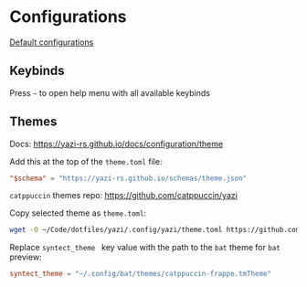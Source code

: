 # Configurations

[Default configurations](https://github.com/sxyazi/yazi/tree/shipped/yazi-config/preset)

## Keybinds

Press `~` to open help menu with all available keybinds

## Themes

Docs: https://yazi-rs.github.io/docs/configuration/theme

Add this at the top of the `theme.toml` file:

```toml
"$schema" = "https://yazi-rs.github.io/schemas/theme.json"
```

`catppuccin` themes repo: https://github.com/catppuccin/yazi

Copy selected theme as `theme.toml`:

```sh
wget -O ~/Code/dotfiles/yazi/.config/yazi/theme.toml https://github.com/catppuccin/yazi/raw/main/themes/frappe/catppuccin-frappe-lavender.toml
```

Replace `syntect_theme ` key value with the path to the `bat` theme for `bat` preview:

```toml
syntect_theme = "~/.config/bat/themes/catppuccin-frappe.tmTheme"
```
